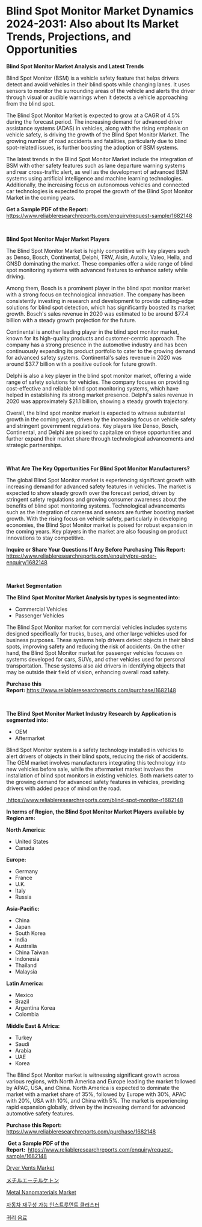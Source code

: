 <p><h1>Blind Spot Monitor Market Dynamics 2024-2031: Also about Its Market Trends, Projections, and Opportunities</h1></p><p><strong>Blind Spot Monitor Market Analysis and Latest Trends</strong></p>
<p><p>Blind Spot Monitor (BSM) is a vehicle safety feature that helps drivers detect and avoid vehicles in their blind spots while changing lanes. It uses sensors to monitor the surrounding areas of the vehicle and alerts the driver through visual or audible warnings when it detects a vehicle approaching from the blind spot.</p><p>The Blind Spot Monitor Market is expected to grow at a CAGR of 4.5% during the forecast period. The increasing demand for advanced driver assistance systems (ADAS) in vehicles, along with the rising emphasis on vehicle safety, is driving the growth of the Blind Spot Monitor Market. The growing number of road accidents and fatalities, particularly due to blind spot-related issues, is further boosting the adoption of BSM systems.</p><p>The latest trends in the Blind Spot Monitor Market include the integration of BSM with other safety features such as lane departure warning systems and rear cross-traffic alert, as well as the development of advanced BSM systems using artificial intelligence and machine learning technologies. Additionally, the increasing focus on autonomous vehicles and connected car technologies is expected to propel the growth of the Blind Spot Monitor Market in the coming years.</p></p>
<p><strong>Get a Sample PDF of the Report:&nbsp;</strong> <a href="https://www.reliableresearchreports.com/enquiry/request-sample/1682148">https://www.reliableresearchreports.com/enquiry/request-sample/1682148</a></p>
<p>&nbsp;</p>
<p><strong>Blind Spot Monitor Major Market Players</strong></p>
<p><p>The Blind Spot Monitor Market is highly competitive with key players such as Denso, Bosch, Continental, Delphi, TRW, Aisin, Autoliv, Valeo, Hella, and GNSD dominating the market. These companies offer a wide range of blind spot monitoring systems with advanced features to enhance safety while driving.</p><p>Among them, Bosch is a prominent player in the blind spot monitor market with a strong focus on technological innovation. The company has been consistently investing in research and development to provide cutting-edge solutions for blind spot detection, which has significantly boosted its market growth. Bosch's sales revenue in 2020 was estimated to be around $77.4 billion with a steady growth projection for the future.</p><p>Continental is another leading player in the blind spot monitor market, known for its high-quality products and customer-centric approach. The company has a strong presence in the automotive industry and has been continuously expanding its product portfolio to cater to the growing demand for advanced safety systems. Continental's sales revenue in 2020 was around $37.7 billion with a positive outlook for future growth.</p><p>Delphi is also a key player in the blind spot monitor market, offering a wide range of safety solutions for vehicles. The company focuses on providing cost-effective and reliable blind spot monitoring systems, which have helped in establishing its strong market presence. Delphi's sales revenue in 2020 was approximately $21.1 billion, showing a steady growth trajectory.</p><p>Overall, the blind spot monitor market is expected to witness substantial growth in the coming years, driven by the increasing focus on vehicle safety and stringent government regulations. Key players like Denso, Bosch, Continental, and Delphi are poised to capitalize on these opportunities and further expand their market share through technological advancements and strategic partnerships.</p></p>
<p>&nbsp;</p>
<p><strong>What Are The Key Opportunities For Blind Spot Monitor Manufacturers?</strong></p>
<p><p>The global Blind Spot Monitor market is experiencing significant growth with increasing demand for advanced safety features in vehicles. The market is expected to show steady growth over the forecast period, driven by stringent safety regulations and growing consumer awareness about the benefits of blind spot monitoring systems. Technological advancements such as the integration of cameras and sensors are further boosting market growth. With the rising focus on vehicle safety, particularly in developing economies, the Blind Spot Monitor market is poised for robust expansion in the coming years. Key players in the market are also focusing on product innovations to stay competitive.</p></p>
<p><strong>Inquire or Share Your Questions If Any Before Purchasing This Report:</strong> <a href="https://www.reliableresearchreports.com/enquiry/pre-order-enquiry/1682148">https://www.reliableresearchreports.com/enquiry/pre-order-enquiry/1682148</a></p>
<p>&nbsp;</p>
<p><strong>Market Segmentation</strong></p>
<p><strong>The Blind Spot Monitor Market Analysis by types is segmented into:</strong></p>
<p><ul><li>Commercial Vehicles</li><li>Passenger Vehicles</li></ul></p>
<p><p>The Blind Spot Monitor market for commercial vehicles includes systems designed specifically for trucks, buses, and other large vehicles used for business purposes. These systems help drivers detect objects in their blind spots, improving safety and reducing the risk of accidents. On the other hand, the Blind Spot Monitor market for passenger vehicles focuses on systems developed for cars, SUVs, and other vehicles used for personal transportation. These systems also aid drivers in identifying objects that may be outside their field of vision, enhancing overall road safety.</p></p>
<p><strong>Purchase this Report:&nbsp;</strong><a href="https://www.reliableresearchreports.com/purchase/1682148">https://www.reliableresearchreports.com/purchase/1682148</a></p>
<p>&nbsp;</p>
<p><strong>The Blind Spot Monitor Market Industry Research by Application is segmented into:</strong></p>
<p><ul><li>OEM</li><li>Aftermarket</li></ul></p>
<p><p>Blind Spot Monitor system is a safety technology installed in vehicles to alert drivers of objects in their blind spots, reducing the risk of accidents. The OEM market involves manufacturers integrating this technology into new vehicles before sale, while the aftermarket market involves the installation of blind spot monitors in existing vehicles. Both markets cater to the growing demand for advanced safety features in vehicles, providing drivers with added peace of mind on the road.</p></p>
<p><a href="https://www.reliableresearchreports.com/blind-spot-monitor-r1682148">&nbsp;https://www.reliableresearchreports.com/blind-spot-monitor-r1682148</a></p>
<p><strong>In terms of Region, the Blind Spot Monitor Market Players available by Region are:</strong></p>
<p>
    <p> <strong> North America: </strong>
        <ul>
            <li>United States</li>
            <li>Canada</li>
        </ul>
        </p> 
    <p> <strong> Europe: </strong>
        <ul>
            <li>Germany</li>
            <li>France</li>
            <li>U.K.</li>
            <li>Italy</li>
            <li>Russia</li>
        </ul>
        </p> 
    <p> <strong> Asia-Pacific: </strong>
        <ul>
            <li>China</li>
            <li>Japan</li>
            <li>South Korea</li>
            <li>India</li>
            <li>Australia</li>
            <li>China Taiwan</li>
            <li>Indonesia</li>
            <li>Thailand</li>
            <li>Malaysia</li>
        </ul>
        </p> 
    <p> <strong> Latin America: </strong>
        <ul>
            <li>Mexico</li>
            <li>Brazil</li>
            <li>Argentina Korea</li>
            <li>Colombia</li>
        </ul>
        </p> 
    <p> <strong> Middle East & Africa: </strong>
        <ul>
            <li>Turkey</li>
            <li>Saudi</li>
            <li>Arabia</li>
            <li>UAE</li>
            <li>Korea</li>
        </ul>
    </p>
    </p>
<p><p>The Blind Spot Monitor market is witnessing significant growth across various regions, with North America and Europe leading the market followed by APAC, USA, and China. North America is expected to dominate the market with a market share of 35%, followed by Europe with 30%, APAC with 20%, USA with 10%, and China with 5%. The market is experiencing rapid expansion globally, driven by the increasing demand for advanced automotive safety features.</p></p>
<p><strong>Purchase this Report: </strong><a href="https://www.reliableresearchreports.com/purchase/1682148">https://www.reliableresearchreports.com/purchase/1682148</a></p>
<p>&nbsp;<strong>Get a Sample PDF of the Report:&nbsp;&nbsp;</strong><a href="https://www.reliableresearchreports.com/enquiry/request-sample/1682148">https://www.reliableresearchreports.com/enquiry/request-sample/1682148</a></p>
<p><strong></strong></p>
<p><p><a href="https://github.com/Chiragrp22/Market-Research-Report-List-4/blob/main/dryer-vents-market.md">Dryer Vents Market</a></p><p><a href="https://github.com/JacksonWiza1924/Market-Research-Report-List-1/blob/main/732912329234.md">メチルエーテルケトン</a></p><p><a href="https://issuu.com/reportprime-2/docs/metal-nanomaterials-market-size-2030.pptx">Metal Nanomaterials Market</a></p><p><a href="https://github.com/fredrickeglers/Market-Research-Report-List-1/blob/main/395171126946.md">자동차 재구성 가능 인스트루먼트 클러스터</a></p><p><a href="https://github.com/RichardLueilwitz787/Market-Research-Report-List-1/blob/main/704814326947.md">귀리 음료</a></p></p>